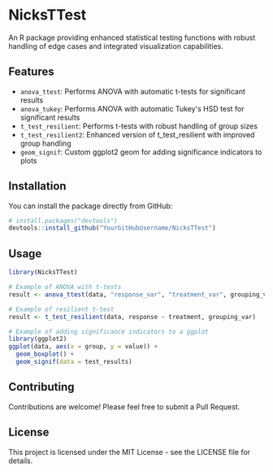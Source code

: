 # NicksTTest

An R package providing enhanced statistical testing functions with robust handling of edge cases and integrated visualization capabilities.

## Features

- `anova_ttest`: Performs ANOVA with automatic t-tests for significant results
- `anova_tukey`: Performs ANOVA with automatic Tukey's HSD test for significant results
- `t_test_resilient`: Performs t-tests with robust handling of group sizes
- `t_test_resilient2`: Enhanced version of t_test_resilient with improved group handling
- `geom_signif`: Custom ggplot2 geom for adding significance indicators to plots

## Installation

You can install the package directly from GitHub:

```R
# install.packages("devtools")
devtools::install_github("YourGitHubUsername/NicksTTest")
```

## Usage

```R
library(NicksTTest)

# Example of ANOVA with t-tests
result <- anova_ttest(data, "response_var", "treatment_var", grouping_var)

# Example of resilient t-test
result <- t_test_resilient(data, response ~ treatment, grouping_var)

# Example of adding significance indicators to a ggplot
library(ggplot2)
ggplot(data, aes(x = group, y = value)) +
  geom_boxplot() +
  geom_signif(data = test_results)
```

## Contributing

Contributions are welcome! Please feel free to submit a Pull Request.

## License

This project is licensed under the MIT License - see the LICENSE file for details.
